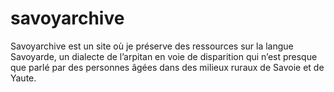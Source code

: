 # savoyarchive
Savoyarchive est un site où je préserve des ressources sur la langue Savoyarde, un dialecte de l’arpitan en voie de disparition qui n’est presque que parlé par des personnes âgées dans des milieux ruraux de Savoie et de Yaute.
